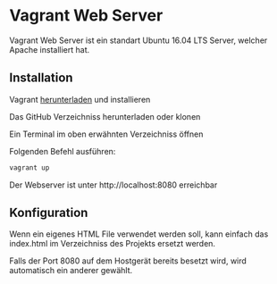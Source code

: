 ﻿# Vagrant Web Server
Vagrant Web Server ist ein standart Ubuntu 16.04 LTS Server, welcher Apache installiert hat.
## Installation
Vagrant [herunterladen](https://www.vagrantup.com/) und installieren

Das GitHub Verzeichniss herunterladen oder klonen

Ein Terminal im oben erwähnten Verzeichniss öffnen

Folgenden Befehl ausführen:
```sh
vagrant up
```
Der Webserver ist unter http://localhost:8080 erreichbar
## Konfiguration
Wenn ein eigenes HTML File verwendet werden soll, kann einfach das index.html im Verzeichniss des Projekts ersetzt werden.

Falls der Port 8080 auf dem Hostgerät bereits besetzt wird, wird automatisch ein anderer gewählt.

 
